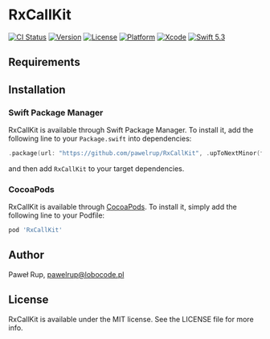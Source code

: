 # RxCallKit

[![CI Status](https://img.shields.io/travis/pawelrup/RxCallKit.svg?style=flat)](https://travis-ci.org/pawelrup/RxCallKit)
[![Version](https://img.shields.io/cocoapods/v/RxCallKit.svg?style=flat)](https://cocoapods.org/pods/RxCallKit)
[![License](https://img.shields.io/cocoapods/l/RxCallKit.svg?style=flat)](https://cocoapods.org/pods/RxCallKit)
[![Platform](https://img.shields.io/cocoapods/p/RxCallKit.svg?style=flat)](https://cocoapods.org/pods/RxCallKit)
[![Xcode](https://img.shields.io/badge/Xcode-12.0-lightgray.svg?style=flat&logo=xcode)](https://itunes.apple.com/pl/app/xcode/id497799835)
[![Swift 5.3](https://img.shields.io/badge/Swift-5.3-orange.svg?style=flat&logo=swift)](https://swift.org/)

## Requirements

## Installation

### Swift Package Manager

RxCallKit is available through Swift Package Manager. To install it, add the following line to your `Package.swift` into dependencies:
```swift
.package(url: "https://github.com/pawelrup/RxCallKit", .upToNextMinor(from: "0.2.0"))
```
and then add `RxCallKit` to your target dependencies.

### CocoaPods

RxCallKit is available through [CocoaPods](https://cocoapods.org). To install
it, simply add the following line to your Podfile:

```ruby
pod 'RxCallKit'
```

## Author

Paweł Rup, pawelrup@lobocode.pl

## License

RxCallKit is available under the MIT license. See the LICENSE file for more info.
